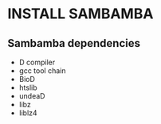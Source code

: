 # INSTALL SAMBAMBA

## Sambamba dependencies

* D compiler
* gcc tool chain
* BioD
* htslib
* undeaD
* libz
* liblz4
